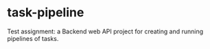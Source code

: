 # task-pipeline
Test assignment: a Backend web API project for creating and running pipelines of tasks. 
